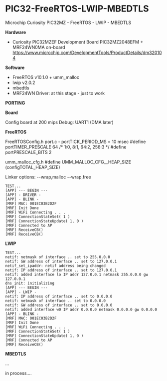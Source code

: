 # PIC32-FreeRTOS-LWIP-MBEDTLS
Microchip Curiosity PIC32MZ - FreeRTOS - LWIP - MBEDTLS

**Hardware**
* Curiosity PIC32MZEF Development Board PIC32MZ2048EFM + MRF24WN0MA on-board 
https://www.microchip.com/DevelopmentTools/ProductDetails/dm320104

**Software**
* FreeRTOS v10.1.0 + umm_malloc
* lwip v2.0.2
* mbedtls
* MRF24WN Driver: at this stage - just to work

**PORTING**

**Board**

Config board at 200 mips
Debug: UART1 (DMA later)

**FreeRTOS**

FreeRTOSConfig.h
port.c - portTICK_PERIOD_MS = 10 msec
#define portTIMER_PRESCALE	64 /* 1:0, 8:1, 64:2, 256:3 */
#define portPRESCALE_BITS	2

umm_malloc_cfg.h 
#define UMM_MALLOC_CFG__HEAP_SIZE   (configTOTAL_HEAP_SIZE)

Linker options: --wrap,malloc --wrap,free
```
TEST...
[APP] --- BEGIN ---
[APP] - DRIVER -
[APP] - BLINK -
[MRF] MAC: 001EC03B2D2F
[MRF] Init Done
[MRF] WiFi Connecting . . .
[MRF] ConnectionStateSet( 1 )
[MRF] ConnectionStateUpdate( 1, 0 )
[MRF] Connected to AP
[MRF] ReceiveCB()
[MRF] ReceiveCB()
```

**LWIP**

```
TEST...
netif: netmask of interface .. set to 255.0.0.0
netif: GW address of interface .. set to 127.0.0.1
netif_set_ipaddr: netif address being changed
netif: IP address of interface .. set to 127.0.0.1
netif: added interface lo IP addr 127.0.0.1 netmask 255.0.0.0 gw 127.0.0.1
dns_init: initializing
[APP] --- BEGIN ---
[APP] - LWIP -
netif: IP address of interface .. set to 0.0.0.0
netif: netmask of interface .. set to 0.0.0.0
netif: GW address of interface .. set to 0.0.0.0
netif: added interface w0 IP addr 0.0.0.0 netmask 0.0.0.0 gw 0.0.0.0
[APP] - BLINK -
[MRF] MAC: 001EC03B2D2F
[MRF] Init Done
[MRF] WiFi Connecting . . .
[MRF] ConnectionStateSet( 1 )
[MRF] ConnectionStateUpdate( 1, 0 )
[MRF] Connected to AP
[MRF] ReceiveCB()
```

**MBEDTLS**

...

in process....
